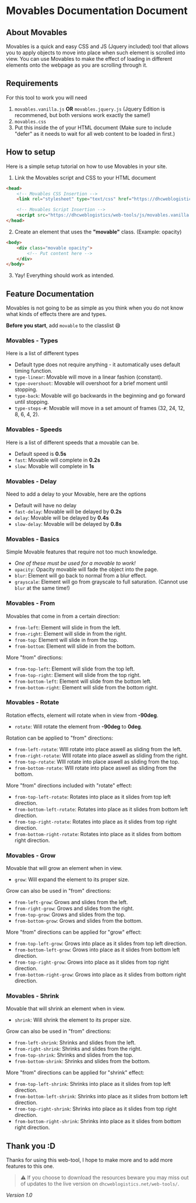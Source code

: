 # Movables Documentation Document

## About Movables
Movables is a quick and easy CSS and JS (Jquery included) tool that allows you to apply objects to move into place when such 
element is scrolled into view. You can use Movables to make the effect of loading in different elements onto the webpage as you 
are scrolling through it. 

## Requirements
For this tool to work you will need
1. `movables.vanilla.js` **OR** `movables.jquery.js` (Jquery Edition is recommened, but both versions work exactly the same!)
2. `movables.css`
3. Put this inside the **<head>** of your HTML document **<script src="movables.vanilla.js" defer></script>** (Make sure to include "defer" as it needs to wait for all web content to be loaded in first.)

## How to setup
Here is a simple setup tutorial on how to use Movables in your site.

1. Link the Movables script and CSS to your HTML document
```html
<head>
    <!-- Movables CSS Insertion -->
    <link rel="stylesheet" type="text/css" href="https://dhcweblogistics/web-tools/css/movables.css">

    <!-- Movables Script Insertion -->
    <script src="https://dhcweblogistics/web-tools/js/movables.vanilla.js" defer></script>
</head>
```

2. Create an element that uses the **"movable"** class. (Example: opacity)
```html
<body>
    <div class="movable opacity">
        <!-- Put content here -->
    </div>
</body>
```

3. Yay! Everything should work as intended.

## Feature Documentation
Movables is not going to be as simple as you think when you do not know what kinds of effects there are and types.

**Before you start**, add `movable` to the classlist :smile:

### Movables - Types
Here is a list of different types

- Default type does not require anything - it automatically uses default timing function.
- `type-linear`: Movable will move in a linear fashion (constant).
- `type-overshoot`: Movable will overshoot for a brief moment until stopping.
- `type-back`: Movable will go backwards in the beginning and go forward until stopping.
- `type-steps-#`: Movable will move in a set amount of frames (32, 24, 12, 8, 6, 4, 2).

### Movables - Speeds
Here is a list of different speeds that a movable can be.

- Default speed is **0.5s**
- `fast`: Movable will complete in **0.2s**
- `slow`: Movable will complete in **1s**

### Movables - Delay
Need to add a delay to your Movable, here are the options

- Default will have no delay
- `fast-delay`: Movable will be delayed by **0.2s**
- `delay`: Movable will be delayed by **0.4s**
- `slow-delay`: Movable will be delayed by **0.8s**

### Movables - Basics
Simple Movable features that require not too much knowledge.

- *One of these must be used for a movable to work!*
- `opacity`: Opacity movable will fade the object into the page.
- `blur`: Element will go back to normal from a blur effect.
- `grayscale`: Element will go from grayscale to full saturation. (Cannot use `blur` at the same time!)

### Movables - From 
Movables that come in from a certain direction:

- `from-left`: Element will slide in from the left.
- `from-right`: Element will slide in from the right.
- `from-top`: Element will slide in from the top.
- `from-bottom`: Element will slide in from the bottom.

More "from" directions:

- `from-top-left`: Element will slide from the top left.
- `from-top-right`: Element will slide from the top right.
- `from-bottom-left`: Element will slide from the bottom left.
- `from-bottom-right`: Element will slide from the bottom right.

### Movables - Rotate
Rotation effects, element will rotate when in view from **-90deg**.

- `rotate`: Will rotate the element from **-90deg** to **0deg**.

Rotation can be applied to "from" directions:

- `from-left-rotate`: WIll rotate into place aswell as sliding from the left.
- `from-right-rotate`: WIll rotate into place aswell as sliding from the right.
- `from-top-rotate`: WIll rotate into place aswell as sliding from the top.
- `from-bottom-rotate`: WIll rotate into place aswell as sliding from the bottom.

More "from" directions included with "rotate" effect:

- `from-top-left-rotate`: Rotates into place as it slides from top left direction.
- `from-bottom-left-rotate`: Rotates into place as it slides from bottom left direction.
- `from-top-right-rotate`: Rotates into place as it slides from top right direction.
- `from-bottom-right-rotate`: Rotates into place as it slides from bottom right direction.

### Movables - Grow
Movable that will grow an element when in view. 

- `grow`: Will expand the element to its proper size.

Grow can also be used in "from" directions:

- `from-left-grow`: Grows and slides from the left.
- `from-right-grow`: Grows and slides from the right.
- `from-top-grow`: Grows and slides from the top.
- `from-bottom-grow`: Grows and slides from the bottom.

More "from" directions can be applied for "grow" effect:

- `from-top-left-grow`: Grows into place as it slides from top left direction.
- `from-bottom-left-grow`: Grows into place as it slides from bottom left direction.
- `from-top-right-grow`: Grows into place as it slides from top right direction.
- `from-bottom-right-grow`: Grows into place as it slides from bottom right direction.

### Movables - Shrink
Movable that will shrink an element when in view. 

- `shrink`: Will shrink the element to its proper size.

Grow can also be used in "from" directions:

- `from-left-shrink`: Shrinks and slides from the left.
- `from-right-shrink`: Shrinks and slides from the right.
- `from-top-shrink`: Shrinks and slides from the top.
- `from-bottom-shrink`: Shrinks and slides from the bottom.

More "from" directions can be applied for "shrink" effect:

- `from-top-left-shrink`: Shrinks into place as it slides from top left direction.
- `from-bottom-left-shrink`: Shrinks into place as it slides from bottom left direction.
- `from-top-right-shrink`: Shrinks into place as it slides from top right direction.
- `from-bottom-right-shrink`: Shrinks into place as it slides from bottom right direction.

## Thank you :D
Thanks for using this web-tool, I hope to make more and to add more features to this
one.

> :warning: If you choose to download the resources beware you may miss out of updates to the live version on `dhcweblogistics.net/web-tools/`. 

*Version 1.0*

